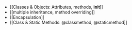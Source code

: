 - [[Classes & Objects: Attributes, methods, __init__]]
- [[multiple inheritance, method overriding]]
- [[Encapsulation]]
- [[Class & Static Methods: @classmethod, @staticmethod]]